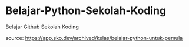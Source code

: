 # Belajar-Python-Sekolah-Koding
Belajar Github Sekolah Koding

source: https://app.sko.dev/archived/kelas/belajar-python-untuk-pemula
